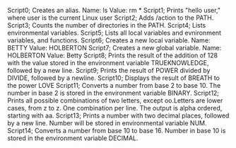 Script0; Creates an alias. Name: ls Value: rm *
Script1; Prints "hello user," where user is the current Linux user
Script2; Adds /action to the PATH.
Script3; Counts the number of directories in the PATH.
Script4; Lists environmental variables.
Script5; Lists all local variables and evnironment variables, and functions.
Script6; Creates a new local variable. Name: BETTY Value: HOLBERTON
Script7; Creates a new global variable. Name: HOLBERTON Value: Betty
Script8; Prints the result of the addition of 128 with the value stored in the environment variable TRUEKNOWLEDGE, followed by a new line.
Script9; Prints the result of POWER divided by DIVIDE, followed by a newline.
Script10; Displays the result of BREATH to the power LOVE
Script11; Converts a number from base 2 to base 10. The number in base 2 is stored in the environment variable BINARY.
Script12; Prints all possible combinations of two letters, except oo.Letters are lower cases, from z to z. One combination per line. The output is alpha ordered, starting with aa.
Script13; Prints a number with two decimal places, followed by a new line.
Number will be stored in environmental variable NUM.
Script14; Converts a number from base 10 to base 16. Number in base 10 is stored in the environment variable DECIMAL.
